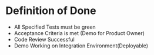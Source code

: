 # Definition of Done

- All Specified Tests must be green
- Acceptance Criteria is met (Demo for Product Owner)
- Code Review Successful
- Demo Working on Integration Environment(Deployable)
